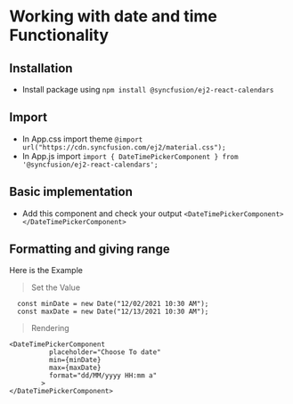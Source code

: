 # Working with date and time Functionality

## Installation
- Install package using ```npm install @syncfusion/ej2-react-calendars```

## Import
- In App.css import theme ```@import url("https://cdn.syncfusion.com/ej2/material.css");```
- In App.js import ```import { DateTimePickerComponent } from '@syncfusion/ej2-react-calendars';```

## Basic implementation
- Add this component and check your output ```<DateTimePickerComponent></DateTimePickerComponent>```


## Formatting and giving range
Here is the Example 
> Set the Value
```
  const minDate = new Date("12/02/2021 10:30 AM");
  const maxDate = new Date("12/13/2021 10:30 AM");
```
> Rendering
```
<DateTimePickerComponent
          placeholder="Choose To date"
          min={minDate}
          max={maxDate}
          format="dd/MM/yyyy HH:mm a"
        >
</DateTimePickerComponent>
```





